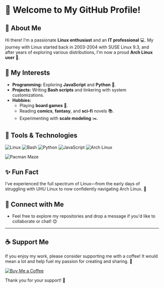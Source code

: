 # 👋 Welcome to My GitHub Profile!

## 🐧 About Me
Hi there! I'm a passionate **Linux enthusiast** and an **IT professional** 💻. My journey with Linux started back in 2003-2004 with SUSE Linux 9.3, and after years of exploring various distributions, I'm now a proud **Arch Linux user** 💙.

## 🌟 My Interests
- **Programming:** Exploring **JavaScript** and **Python** 🐍.
- **Projects:** Writing **Bash scripts** and tinkering with system customizations.
- **Hobbies:**
  - Playing **board games** 🎲.
  - Reading **comics**, **fantasy**, and **sci-fi** novels 📚.
  - Experimenting with **scale modeling** ✂️.

## 🔧 Tools & Technologies
![Linux](https://img.shields.io/badge/Linux-FCC624?style=for-the-badge&logo=linux&logoColor=black)
![Bash](https://img.shields.io/badge/Bash-4EAA25?style=for-the-badge&logo=gnu-bash&logoColor=white)
![Python](https://img.shields.io/badge/Python-3776AB?style=for-the-badge&logo=python&logoColor=white)
![JavaScript](https://img.shields.io/badge/JavaScript-F7DF1E?style=for-the-badge&logo=javascript&logoColor=black)
![Arch Linux](https://img.shields.io/badge/Arch_Linux-1793D1?style=for-the-badge&logo=arch-linux&logoColor=white)

![Pacman Maze](https://usagif.com/wp-content/uploads/2022/fzk5d/10-full-maze-pacman-letsplay.gif)

## ✨ Fun Fact
I’ve experienced the full spectrum of Linux—from the early days of struggling with UHU Linux to now confidently navigating Arch Linux. 🚀

## 🤝 Connect with Me
- Feel free to explore my repositories and drop a message if you'd like to collaborate or chat! 😊

---

## ☕ Support Me
If you enjoy my work, please consider supporting me with a coffee! It would mean a lot and help fuel my passion for creating and sharing. 🙏

[![Buy Me a Coffee](https://img.shields.io/badge/Buy%20Me%20a%20Coffee-%23FFDD00.svg?style=for-the-badge&logo=buy-me-a-coffee&logoColor=black)](https://paypal.me/clash2un?country.x=HU&locale.x=hu_HU)

Thank you for your support! 💖
